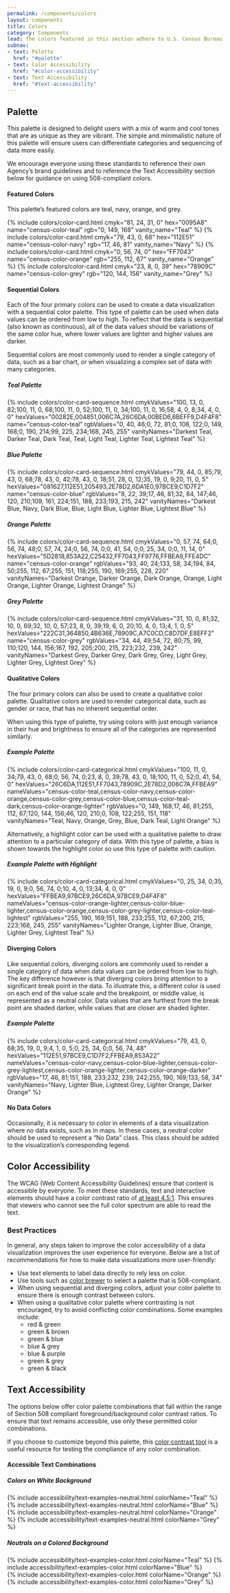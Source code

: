```yaml
---
permalink: /components/colors
layout: components
title: Colors
category: Components
lead: The colors featured in this section adhere to U.S. Census Bureau’s brand guidelines and can be easily customized to fit your needs.
subnav:
- text: Palette
  href: "#palette"
- text: Color Accessibility
  href: "#color-accessibility"
- text: Text Accessibility
  href: "#text-accessibility"
---
```


<div id="palette">
  <h2>Palette</h2>
  <p>
    This palette is designed to delight users with a mix of warm and cool tones
    that are as unique as they are vibrant. The simple and minimalistic nature
    of this palette will ensure users can differentiate categories and sequencing
    of data more easily.
  </p>
  <p>
    We encourage everyone using these standards to reference their own Agency’s
    brand guidelines and to reference the Text Accessibility section below for
    guidance on using 508-compliant colors.
  </p>
  <h4>Featured Colors</h4>
  <p>
    This palette’s featured colors are teal, navy, orange, and grey.
  </p>
  <div class="usa-grid-full">
    {% include colors/color-card.html cmyk="81, 24, 31, 0" hex="0095A8" name="census-color-teal" rgb="0, 149, 168" vanity_name="Teal" %}
    {% include colors/color-card.html cmyk="79, 43, 0, 68" hex="112E51" name="census-color-navy" rgb="17, 46, 81" vanity_name="Navy" %}
    {% include colors/color-card.html cmyk="0, 56, 74, 0" hex="FF7043" name="census-color-orange" rgb="255, 112, 67" vanity_name="Orange" %}
    {% include colors/color-card.html cmyk="23, 8, 0, 39" hex="78909C" name="census-color-grey" rgb="120, 144, 156" vanity_name="Grey" %}
  </div>
  <h4>Sequential Colors</h4>
  <p>
    Each of the four primary colors can be used to create a data visualization
    with a sequential color palette. This type of palette can be used when data
    values can be ordered from low to high. To reflect that the data is
    sequential (also known as continuous), all of the data values should be
    variations of the same color hue, where lower values are lighter and higher
    values are darker.
  </p>
  <p>
    Sequential colors are most commonly used to render a single category of data,
    such as a bar chart, or when visualizing a complex set of data with many
    categories.
  </p>
  <h5 class="usa-color-heading">Teal Palette</h5>
  <div class="usa-grid-full usa-grid-colors">
    {% include colors/color-card-sequence.html cmykValues="100, 13, 0, 82;100, 11, 0, 68;100, 11, 0, 52;100, 11, 0, 34;100, 11, 0, 16;58, 4, 0, 8;34, 4, 0, 0" hexValues="00282E,004851,006C7A,26C6DA,00BED6,6BEFF9,D4F4F8" name="census-color-teal" rgbValues="0, 40, 46;0, 72, 81;0, 108, 122;0, 149, 168;0, 190, 214;99, 225, 234;168, 245, 255" vanityNames="Darkest Teal, Darker Teal, Dark Teal, Teal, Light Teal, Lighter Teal, Lightest Teal" %}
  </div>
  <h5 class="usa-color-heading">Blue Palette</h5>
  <div class="usa-grid-full usa-grid-colors">
    {% include colors/color-card-sequence.html cmykValues="79, 44, 0, 85;79, 43, 0, 68;78, 43, 0, 42;78, 43, 0, 18;51, 28, 0, 12;35, 19, 0, 9;20, 11, 0, 5" hexValues="081627,112E51,205493,2E78D2,6DA1E0,97BCE9,C1D7F2" name="census-color-blue" rgbValues="8, 22, 39;17, 46, 81;32, 84, 147;46, 120, 210;109, 161, 224;151, 188, 233;193, 215, 242" vanityNames="Darkest Blue, Navy, Dark Blue, Blue, Light Blue, Lighter Blue, Lightest Blue" %}
  </div>
  <h5 class="usa-color-heading">Orange Palette</h5>
  <div class="usa-grid-full usa-grid-colors">
    {% include colors/color-card-sequence.html cmykValues="0, 57, 74, 64;0, 56, 74, 48;0, 57, 74, 24;0, 56, 74, 0;0, 41, 54, 0;0, 25, 34, 0;0, 11, 14, 0" hexValues="5D2818,853A22,C25432,FF7043,FF9776,FFBEA9,FFE4DC" name="census-color-orange" rgbValues="93, 40, 24;133, 58, 34;194, 84, 50;255, 112, 67;255, 151, 118;255, 190, 169;255, 228, 220" vanityNames="Darkest Orange, Darker Orange, Dark Orange, Orange, Light Orange, Lighter Orange, Lightest Orange" %}
  </div>
  <h5 class="usa-color-heading">Grey Palette</h5>
  <div class="usa-grid-full usa-grid-colors">
    {% include colors/color-card-sequence.html cmykValues="31, 10, 0, 81;32, 10, 0, 69;32, 10, 0, 57;23, 8, 0, 39;19, 6, 0, 20;10, 4, 0, 13;4, 1, 0, 5" hexValues="222C31,364850,4B636E,78909C,A7C0CD,C8D7DF,E8EFF2" name="census-color-grey" rgbValues="34, 44, 49;54, 72, 80;75, 99, 110;120, 144, 156;167, 192, 205;200, 215, 223;232, 239, 242" vanityNames="Darkest Grey, Darker Grey, Dark Grey, Grey, Light Grey, Lighter Grey, Lightest Grey" %}
  </div>
  <h4>Qualitative Colors</h4>
  <p>
    The four primary colors can also be used to create a qualitative color
    palette. Qualitative colors are used to render categorical data, such as
    gender or race, that has no inherent sequential order.
  </p>
  <p>
    When using this type of palette, try using colors with just enough variance
    in their hue and brightness to ensure all of the categories are represented
    similarly.
  </p>
  <h5 class="usa-color-heading">Example Palette</h5>
  <div class="usa-grid-full usa-grid-colors">
    {% include colors/color-card-categorical.html cmykValues="100, 11, 0, 34;79, 43, 0, 68;0, 56, 74, 0;23, 8, 0, 39;78, 43, 0, 18;100, 11, 0, 52;0, 41, 54, 0" hexValues="26C6DA,112E51,FF7043,78909C,2E78D2,006C7A,FFBEA9" nameValues="census-color-teal,census-color-navy,census-color-orange,census-color-grey,census-color-blue,census-color-teal-dark,census-color-orange-lighter" rgbValues="0, 149, 168;17, 46, 81;255, 112, 67;120, 144, 156;46, 120, 210;0, 108, 122;255, 151, 118" vanityNames="Teal, Navy, Orange, Grey, Blue, Dark Teal, Light Orange" %}
  </div>
  <p>
    Alternatively, a highlight color can be used with a qualitative palette to
    draw attention to a particular category of data. With this type of palette,
    a bias is shown towards the highlight color so use this type of palette
    with caution. 
  </p>
  <h5 class="usa-color-heading">Example Palette with Highlight</h5>
  <div class="usa-grid-full usa-grid-colors">
    {% include colors/color-card-categorical.html cmykValues="0, 25, 34, 0;35, 19, 0, 9;0, 56, 74, 0;10, 4, 0, 13;34, 4, 0, 0" hexValues="FFBEA9,97BCE9,26C6DA,97BCE9,D4F4F8" nameValues="census-color-orange-lighter,census-color-blue-lighter,census-color-orange,census-color-grey-lighter,census-color-teal-lightest" rgbValues="255, 190, 169;151, 188, 233;255, 112, 67;200, 215, 223;168, 245, 255" vanityNames="Lighter Orange, Lighter Blue, Orange, Lighter Grey, Lightest Teal" %}
  </div>
  <h4>Diverging Colors</h4>
  <p>
    Like sequential colors, diverging colors are commonly used to render a single
    category of data when data values can be ordered from low to high. The key
    difference however is that diverging colors bring attention to a significant
    break point in the data. To illustrate this, a different color is used on
    each end of the value scale and the breakpoint, or middle value, is
    represented as a neutral color. Data values that are furthest from the break
    point are shaded darker, while values that are closer are shaded lighter.
  </p>
  <h5 class="usa-color-heading">Example Palette</h5>
  <div class="usa-grid-full usa-grid-colors">
    {% include colors/color-card-categorical.html cmykValues="79, 43, 0, 68;35, 19, 0, 9;4, 1, 0, 5;0, 25, 34, 0;0, 56, 74, 48" hexValues="112E51,97BCE9,C1D7F2,FFBEA9,853A22" nameValues="census-color-navy,census-color-blue-lighter,census-color-grey-lightest,census-color-orange-lighter,census-color-orange-darker" rgbValues="17, 46, 81;151, 188, 233;232, 239, 242;255, 190, 169;133, 58, 34" vanityNames="Navy, Lighter Blue, Lightest Grey, Lighter Orange, Darker Orange" %}
  </div>
  <h4>No Data Colors</h4>
  <p>
    Occasionally, it is necessary to color in elements of a data visualization
    where no data exists, such as in maps. In these cases, a neutral color
    should be used to represent a “No Data” class. This class should be added to
    the visualization’s corresponding legend.
  </p>
</div>
<div id="color-accessibility">
  <h2>Color Accessibility</h2>
  <p>
    The WCAG (Web Content Accessibility Guidelines) ensure that content is accessible by everyone. To meet these standards, text and interactive elements should have a color contrast ratio of <a href="http://www.w3.org/TR/UNDERSTANDING-WCAG20/visual-audio-contrast-contrast.html" target="_blank">at least 4.5:1</a>. This ensures that viewers who cannot see the full color spectrum are able to read the text.
  </p>
  <h3>Best Practices</h3>
  <p>
    In general, any steps taken to improve the color accessibility of a data
    visualization improves the user experience for everyone. Below are a list of
    recommendations for how to make data visualizations more user-friendly: 
  </p>
  <ul>
    <li>
      Use text elements to label data directly to rely less on color.
    </li>
    <li>
      Use tools such as <a href="http://colorbrewer2.org/" target="_blank">color
      brewer</a> to select a palette that is 508-compliant.
    </li>
    <li>
      When using sequential and diverging colors, adjust your color palette to
      ensure there is enough contrast between colors.
    </li>
    <li>
      When using a qualitative color palette where contrasting is not encouraged,
      try to avoid conflicting color combinations. Some examples include:
      <ul>
        <li>red & green</li>
        <li>green & brown</li>
        <li>green & blue</li>
        <li>blue & grey</li>
        <li>blue & purple</li>
        <li>green & grey</li>
        <li>green & black</li>
      </ul>
    </li>
  </ul>
</div>
<div id="text-accessibility">
  <h2>Text Accessibility</h2>
  <p>
    The options below offer color palette combinations that fall within the range of Section 508 compliant foreground/background color contrast ratios. To ensure that text remains accessible, use only these permitted color combinations.
  </p>
  <p>
    If you choose to customize beyond this palette, this <a href="http://webaim.org/resources/contrastchecker/" target="_blank"> color contrast tool</a> is a useful resource for testing the compliance of any color combination.
  </p>
  <h4>Accessible Text Combinations</h4>
  <h5>Colors on White Background</h5>
  <div class="usa-grid-full">
    <div class="usa-width-one-half">
      {% include accessibility/text-examples-neutral.html colorName="Teal" %}
      {% include accessibility/text-examples-neutral.html colorName="Blue" %}
    </div>
    <div class="usa-width-one-half">
      {% include accessibility/text-examples-neutral.html colorName="Orange" %}
      {% include accessibility/text-examples-neutral.html colorName="Grey" %}
    </div>
  </div>
  <h5>Neutrals on a Colored Background</h5>
  <div class="usa-grid-full">
   <div class="usa-width-one-half">
     {% include accessibility/text-examples-color.html colorName="Teal" %}
     {% include accessibility/text-examples-color.html colorName="Blue" %}
   </div>
   <div class="usa-width-one-half">
     {% include accessibility/text-examples-color.html colorName="Orange" %}
     {% include accessibility/text-examples-color.html colorName="Grey" %}
   </div>
  </div>
</div>